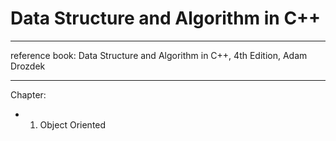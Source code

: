 # Data Structure and Algorithm in C++

---

reference book: Data Structure and Algorithm in C++, 4th Edition, Adam Drozdek

---

Chapter:
* 1. Object Oriented

